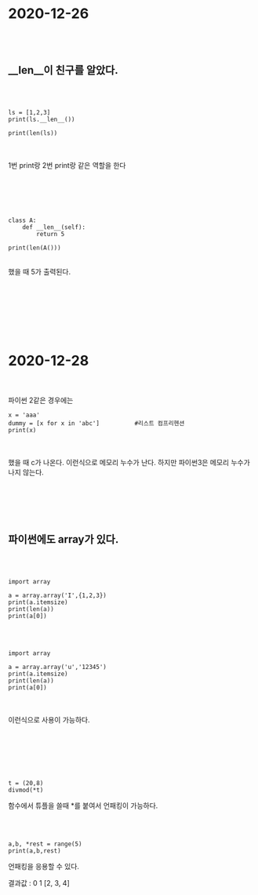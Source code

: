 # 2020-12-26
<br><br>
## __len__이 친구를 알았다.
<br><br>
```
ls = [1,2,3]
print(ls.__len__())

print(len(ls))
```

<br><br>
1번 print랑 2번 print랑 같은 역할을 한다
  
<br><br><br><br>

```
class A:
    def __len__(self):
        return 5

print(len(A()))
```
<br>
했을 때 5가 출력된다.



<br><br><br><br><br><br>



# 2020-12-28
<br><br>
파이썬 2같은 경우에는 
```
x = 'aaa'
dummy = [x for x in 'abc']          #리스트 컴프리헨션
print(x)
```
<br><br>
했을 때  c가 나온다.     이런식으로 메모리 누수가 난다.
하지만 파이썬3은 메모리 누수가 나지 않는다.


<br><br><br><br>

## 파이썬에도 array가 있다. 
<br><br>
```
import array

a = array.array('I',{1,2,3})
print(a.itemsize)
print(len(a))
print(a[0])
```
<br><br>
```
import array

a = array.array('u','12345')
print(a.itemsize)
print(len(a))
print(a[0])
```
<br><br>
이런식으로 사용이 가능하다.


<br><br><br><br><br>


```
t = (20,8)
divmod(*t)
```
함수에서 튜플을 쓸때 *를 붙여서 언패킹이 가능하다.

<br><br>
```
a,b, *rest = range(5)
print(a,b,rest)
```
언패킹을 응용할 수 있다.

결과값 : 0 1 [2, 3, 4]
